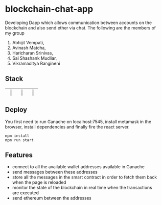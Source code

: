 # blockchain-chat-app
Developing Dapp which allows communication between accounts on the blockchain and also send ether via chat. The following are the members of my group

1. Abhijit Vempati, 
2. Avinash Matcha,
3. Haricharan Srinivas,
4. Sai Shashank Mudliar,
5. Vikramaditya Rangineni


## Stack
| <img src="img/truffle.png" width="50%"> | <img src="img/metamask.png" width="50%">   | <img src="img/ganache.png" width="50%"> |
|---|---|---|
  


## Deploy
You first need to run Ganache on localhost:7545, install metamask in the browser, install dependencies and finally fire the react server.
```
npm install
npm run start
```

## Features
* connect to all the available wallet addresses available in Ganache
* send messages between these addresses
* store all the messages in the smart contract in order to fetch them back when the page is reloaded
* monitor the state of the blockchain in real time when the transactions are executed
* send ethereum between the addresses
